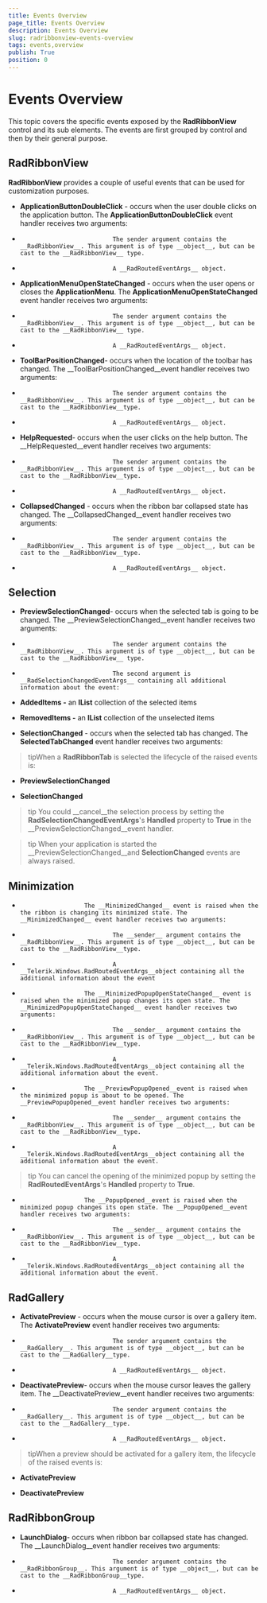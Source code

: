 ```yaml
---
title: Events Overview
page_title: Events Overview
description: Events Overview
slug: radribbonview-events-overview
tags: events,overview
publish: True
position: 0
---
```


# Events Overview



This topic covers the specific events exposed by the __RadRibbonView__ control and its sub elements. The events are first grouped by control and then by their general purpose.
			

## RadRibbonView

__RadRibbonView__ provides a couple of useful events that can be used for customization purposes.
				

* __ApplicationButtonDoubleClick__ - occurs when the user double clicks on the application button. The __ApplicationButtonDoubleClick__ event handler receives two arguments:
						

* 
								The sender argument contains the __RadRibbonView__. This argument is of type __object__, but can be cast to the __RadRibbonView__ type.
							

* 
								A __RadRoutedEventArgs__ object.
							

* __ApplicationMenuOpenStateChanged__ - occurs when the user opens or closes the __ApplicationMenu__. The __ApplicationMenuOpenStateChanged__ event handler receives two arguments:
						

* 
								The sender argument contains the __RadRibbonView__. This argument is of type __object__, but can be cast to the __RadRibbonView__ type.
							

* 
								A __RadRoutedEventArgs__ object.
							

* __ToolBarPositionChanged__- occurs when the location of the toolbar has changed. The __ToolBarPositionChanged__event handler receives two arguments:
						

* 
								The sender argument contains the __RadRibbonView__. This argument is of type __object__, but can be cast to the __RadRibbonView__type.
							

* 
								A __RadRoutedEventArgs__ object.
							

* __HelpRequested__- occurs when the user clicks on the help button. The __HelpRequested__event handler receives two arguments:
						

* 
								The sender argument contains the __RadRibbonView__. This argument is of type __object__, but can be cast to the __RadRibbonView__type.
							

* 
								A __RadRoutedEventArgs__ object.
							

* __CollapsedChanged__ - occurs when the ribbon bar collapsed state has changed. The __CollapsedChanged__event handler receives two arguments:
						

* 
								The sender argument contains the __RadRibbonView__. This argument is of type __object__, but can be cast to the __RadRibbonView__type.
							

* 
								A __RadRoutedEventArgs__ object.
							

## Selection

* __PreviewSelectionChanged__- occurs when the selected tab is going to be changed. The __PreviewSelectionChanged__event handler receives two arguments:
						

* 
								The sender argument contains the __RadRibbonView__. This argument is of type __object__, but can be cast to the __RadRibbonView__ type.
							

* 
								The second argument is __RadSelectionChangedEventArgs__ containing all additional information about the event:
								

* __AddedItems -__ an __IList__ collection of the selected items
									

* __RemovedItems -__ an __IList__ collection of the unselected items
									

* __SelectionChanged__ - occurs when the selected tab has changed. The __SelectedTabChanged__ event handler receives two arguments:
						

>tipWhen a __RadRibbonTab__ is selected the lifecycle of the raised events is:
					

* __PreviewSelectionChanged__

* __SelectionChanged__

>tip
					You could __cancel__the selection process by setting the __RadSelectionChangedEventArgs__'s __Handled__ property to __True__ in the __PreviewSelectionChanged__event handler.
				

>tip
					When your application is started the __PreviewSelectionChanged__and __SelectionChanged__ events are always raised.
				

## Minimization

* 
						The __MinimizedChanged__ event is raised when the the ribbon is changing its minimized state. The __MinimizedChanged__ event handler receives two arguments:
						

* 
								The __sender__ argument contains the __RadRibbonView__. This argument is of type __object__, but can be cast to the __RadRibbonView__type.
							

* 
								A __Telerik.Windows.RadRoutedEventArgs__object containing all the additional information about the event
							

* 
						The __MinimizedPopupOpenStateChanged__ event is raised when the minimized popup changes its open state. The __MinimizedPopupOpenStateChanged__ event handler receives two arguments:
						

* 
								The __sender__ argument contains the __RadRibbonView__. This argument is of type __object__, but can be cast to the __RadRibbonView__type.
							

* 
								A __Telerik.Windows.RadRoutedEventArgs__object containing all the additional information about the event.
							

* 
						The __PreviewPopupOpened__event is raised when the minimized popup is about to be opened. The __PreviewPopupOpened__event handler receives two arguments:
						

* 
								The __sender__ argument contains the __RadRibbonView__. This argument is of type __object__, but can be cast to the __RadRibbonView__type.
							

* 
								A __Telerik.Windows.RadRoutedEventArgs__object containing all the additional information about the event.
							

>tip
							You can cancel the opening of the minimized popup by setting the __RadRoutedEventArgs__'s __Handled__ property to __True__.
						

* 
						The __PopupOpened__event is raised when the minimized popup changes its open state. The __PopupOpened__event handler receives two arguments:
						

* 
								The __sender__ argument contains the __RadRibbonView__. This argument is of type __object__, but can be cast to the __RadRibbonView__type.
							

* 
								A __Telerik.Windows.RadRoutedEventArgs__object containing all the additional information about the event.
							

## RadGallery

* __ActivatePreview__ - occurs when the mouse cursor is over a gallery item. The __ActivatePreview__ event handler receives two arguments:
						

* 
								The sender argument contains the __RadGallery__. This argument is of type __object__, but can be cast to the __RadGallery__type.
							

* 
								A __RadRoutedEventArgs__ object.
							

* __DeactivatePreview__- occurs when the mouse cursor leaves the gallery item. The __DeactivatePreview__event handler receives two arguments:
						

* 
								The sender argument contains the __RadGallery__. This argument is of type __object__, but can be cast to the __RadGallery__type.
							

* 
								A __RadRoutedEventArgs__ object.
							

>tipWhen a preview should be activated for a gallery item, the lifecycle of the raised events is:

* __ActivatePreview__

* __DeactivatePreview__

## RadRibbonGroup

* __LaunchDialog__- occurs when ribbon bar collapsed state has changed. The __LaunchDialog__event handler receives two arguments:
						

* 
								The sender argument contains the __RadRibbonGroup__. This argument is of type __object__, but can be cast to the __RadRibbonGroup__type.
							

* 
								A __RadRoutedEventArgs__ object.
							

